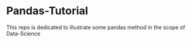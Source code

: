 # Pandas-Tutorial
This repo is dedicated to illustrate some pandas method in the scope of Data-Science
